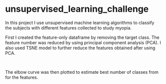 # unsupervised_learning_challenge
In this project I use unsupervised machine learning algorithms to classify the subjects with different features collected to study myopia. 
<br>

First I created the feature-only dataframe by removing the target class. The feature number was reduced by using principal component analysis (PCA). I also used TSNE model to further reduce the features obtained after using PCA. 

<br>

The elbow curve was then plotted to estimate best number of classes from for the features.
<br>